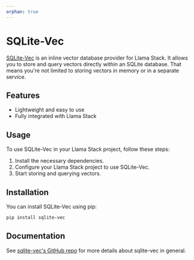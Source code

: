 ```yaml
---
orphan: true
---
```

# SQLite-Vec

[SQLite-Vec](https://github.com/asg017/sqlite-vec) is an inline vector database provider for Llama Stack. It 
allows you to store and query vectors directly within an SQLite database. 
That means you're not limited to storing vectors in memory or in a separate service.

## Features

- Lightweight and easy to use
- Fully integrated with Llama Stack

## Usage

To use SQLite-Vec in your Llama Stack project, follow these steps:

1. Install the necessary dependencies.
2. Configure your Llama Stack project to use SQLite-Vec.
3. Start storing and querying vectors.

## Installation

You can install SQLite-Vec using pip:

```bash
pip install sqlite-vec
```

## Documentation

See [sqlite-vec's GitHub repo](https://github.com/asg017/sqlite-vec/tree/main) for more details about sqlite-vec in general.
